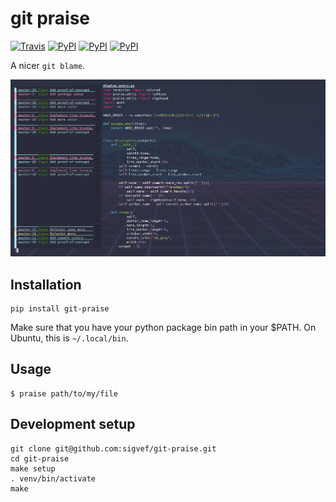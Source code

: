 # git praise
[![Travis](https://img.shields.io/travis/rust-lang/rust.svg)](https://travis-ci.org/sigvef/git-praise)
[![PyPI](https://img.shields.io/pypi/v/git-praise.svg)](https://pypi.python.org/pypi/git-praise)
[![PyPI](https://img.shields.io/pypi/l/git-praise.svg)](https://pypi.python.org/pypi/git-praise)
[![PyPI](https://img.shields.io/pypi/pyversions/git-praise.svg)](https://pypi.python.org/pypi/git-praise)

A nicer `git blame`.


![Screenshot  of git praise](https://github.com/sigvef/git-praise/blob/master/git-praise.png?raw=true)

## Installation

```
pip install git-praise
```

Make sure that you have your python package bin path in your $PATH.
On Ubuntu, this is `~/.local/bin`.

## Usage

```
$ praise path/to/my/file
```

## Development setup

```
git clone git@github.com:sigvef/git-praise.git
cd git-praise
make setup
. venv/bin/activate
make
```
